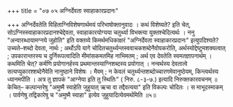 +++
title = "०७ ०५ अग्निर्देवता स्वाहाकारप्रदानः"

+++
अग्निर्देवतेति विहिताग्निविशेषणार्थमयं परिभाषोक्तानुवादः ।
कथं विशेष्यते? इति चेत्, सोऽग्निस्स्वाहाकारप्रदानश्चेद्देवता, स्वाहाकारयोग्यया चतुर्थ्या विभक्त्या युक्तश्चेदित्यर्थः ।
ननु "अन्वारब्धायामग्नये जुहोति" इति वक्तव्ये किमर्थमधिकाक्षरं "अग्निर्देवता स्वाहाकारप्रदानः" इत्युपदिश्यते? उच्यते–शब्दो देवता, नार्थः ; अर्थोऽपि यागे चोदितचतुर्थ्यन्तस्ववाचकशब्देनैवोपकरोति, अर्थस्योद्देष्टुमशक्यत्वात् ; उपकारान्तरस्य च दुर्निरूपत्वादिति मीमांसकमतमिह नाभिमतम् ; अर्थ एव देवतेति स्वमतज्ञापनार्थम् ।
कथमिति चेत्? कर्मणि प्रयोगानर्हस्य प्रथमान्तस्याग्निशब्दस्य प्रयोगात् ।
नन्वर्थस्य देवतात्वे सत्यप्युकारश्शब्देनैवेति नानुष्ठाने विशेषः ।
मैवम् ; न केवलं चतुर्थ्यन्तशब्दोच्चारणमेवानुष्ठेयम्, किन्त्वर्थस्य ध्यानमपीति ।
अत्र तु ज्ञापकं "आग्नेया इति तु स्थितिः" ( निरु. ८-३-७.)
इत्यादि निरुक्तकारवचनम् ॥
केचित्– कल्पान्तरेषु "अमुष्मै स्वाहेति जुहुयात् ऋचा वा तद्दैवत्यया" इति विकल्पः चोदितः ।
स माभूदस्माकम् ।
पार्वणेषु तद्विकारेषु च "अमुष्मै स्वाहा" इत्येव जुहुयादित्येवमर्थमिति ॥५॥